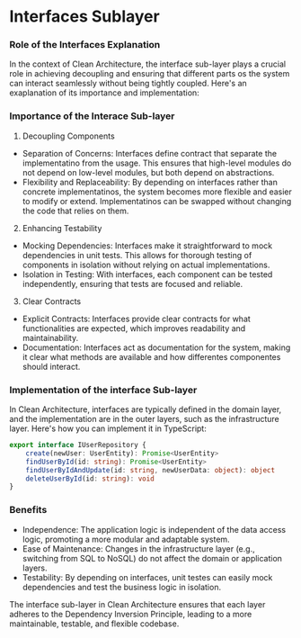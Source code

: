 # Interfaces Sublayer

### Role of the Interfaces Explanation

In the context of Clean Architecture, the interface sub-layer plays a crucial role in achieving decoupling and ensuring that different parts os the system can interact seamlessly without being tightly coupled. Here's an exaplanation of its importance and implementation:

### Importance of the Interace Sub-layer

1. Decoupling Components
- Separation of Concerns: Interfaces define contract that separate the implementatino from the usage. This ensures that high-level modules do not depend on low-level modules, but both depend on abstractions.
- Flexibility and Replaceability: By depending on interfaces rather than concrete implementatinos, the system becomes more flexible and easier to modify or extend. Implementatinos can be swapped without changing the code that relies on them.

2. Enhancing Testability
- Mocking Dependencies: Interfaces make it straightforward to mock dependencies in unit tests. This allows for thorough testing of components in isolation without relying on actual implementations.
- Isolation in Testing: With interfaces, each component can be tested independently, ensuring that tests are focused and reliable.

3. Clear Contracts
- Explicit Contracts: Interfaces provide clear contracts for what functionalities are expected, which improves readability and maintainability.
- Documentation: Interfaces act as documentation for the system, making it clear what methods are available and how differentes componentes should interact.

### Implementation of the interface Sub-layer

In Clean Architecture, interfaces are typically defined in the domain layer, and the implementation are in the outer layers, such as the infrastructure layer. Here's how you can implement it in TypeScript:

```typescript
export interface IUserRepository {
    create(newUser: UserEntity): Promise<UserEntity>
    findUserById(id: string): Promise<UserEntity>
    findUserByIdAndUpdate(id: string, newUserData: object): object
    deleteUserById(id: string): void
}
```

### Benefits 
- Independence: The application logic is independent of the data access logic, promoting a more modular and adaptable system.
- Ease of Maintenance: Changes in the infrastructure layer (e.g., switching from SQL to NoSQL) do not affect the domain or application layers.
- Testability: By depending on interfaces, unit testes can easily mock dependencies and test the business logic in isolation.

The interface sub-layer in Clean Architecture ensures that each layer adheres to the Dependency Inversion Principle, leading to a more maintainable, testable, and flexible codebase.